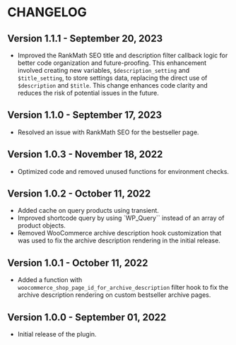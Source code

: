 # CHANGELOG

## Version 1.1.1 - September 20, 2023

- Improved the RankMath SEO title and description filter callback logic for better code organization and future-proofing. This enhancement involved creating new variables, `$description_setting` and `$title_setting`, to store settings data, replacing the direct use of `$description` and `$title`. This change enhances code clarity and reduces the risk of potential issues in the future.

## Version 1.1.0 - September 17, 2023

- Resolved an issue with RankMath SEO for the bestseller page.

## Version 1.0.3 - November 18, 2022

- Optimized code and removed unused functions for environment checks.

## Version 1.0.2 - October 11, 2022

- Added cache on query products using transient.
- Improved shortcode query by using `WP_Query`` instead of an array of product objects.
- Removed WooCommerce archive description hook customization that was used to fix the archive description rendering in the initial release.

## Version 1.0.1 - October 11, 2022

- Added a function with `woocommerce_shop_page_id_for_archive_description` filter hook to fix the archive description rendering on custom bestseller archive pages.

## Version 1.0.0 - September 01, 2022

- Initial release of the plugin.
